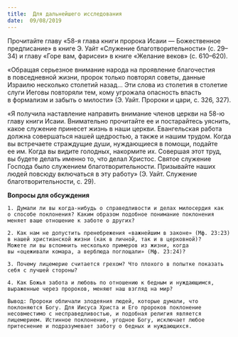 ```yaml
---
title:  Для дальнейшего исследования
date:  09/08/2019
---
```


Прочитайте главу «58-я глава книги пророка Исаии — Божественное предписание» в книге Э. Уайт «Служение благотворительности» (с. 29–34) и главу «Горе вам, фарисеи» в книге «Желание веков» (с. 610–620).

«Обращая серьезное внимание народа на проявление благочестия в повседневной жизни, пророк только повторял советы, данные Израилю несколько столетий назад… Эти слова из столетия в столетие слуги Иеговы повторяли тем, кому угрожала опасность впасть в формализм и забыть о милости» (Э. Уайт. Пророки и цари, с. 326, 327).

«Я получила наставление направить внимание членов церкви на 58-ю главу книги Исаии. Внимательно прочитайте ее и постарайтесь уяснить, какое служение принесет жизнь в наши церкви. Евангельская работа должна совершаться нашей щедростью, а также и нашим трудом. Когда вы встречаете страждущие души, нуждающиеся в помощи, подайте ее им. Когда вы видите голодных, накормите их. Совершая этот труд, вы будете делать именно то, что делал Христос. Святое служение Господа было служением благотворительности. Призывайте наших людей повсюду включаться в эту работу» (Э. Уайт. Служение благотворительности, с. 29).

**Вопросы для обсуждения**

`1.	Думали ли вы когда-нибудь о справедливости и делах милосердия как о способе поклонения? Каким образом подобное понимание поклонения меняет ваше отношение к заботе о других?`

`2.	Как нам не допустить пренебрежения «важнейшим в законе» (Мф. 23:23) в нашей христианской жизни (как в личной, так и в церковной)? Можете ли вы вспомнить несколько примеров из жизни, когда вы «оцеживали комара, а верблюда поглощали» (Мф. 23:24)?`

`3.	Почему лицемерие считается грехом? Что плохого в попытке показать себя с лучшей стороны?`

`4.	Как Божья забота и любовь по отношению к бедным и нуждающимся, выраженные через пророков, меняют наш взгляд на мир?`

`Вывод:	Пророки обличали злодеяния людей, которые думали, что поклоняются Богу. Для Иисуса Христа и Его пророков поклонение несовместимо с несправедливостью, и подобная религия является лицемерием. Истинное поклонение, угодное Богу, исключает любое притеснение и подразумевает заботу о бедных и нуждающихся.`